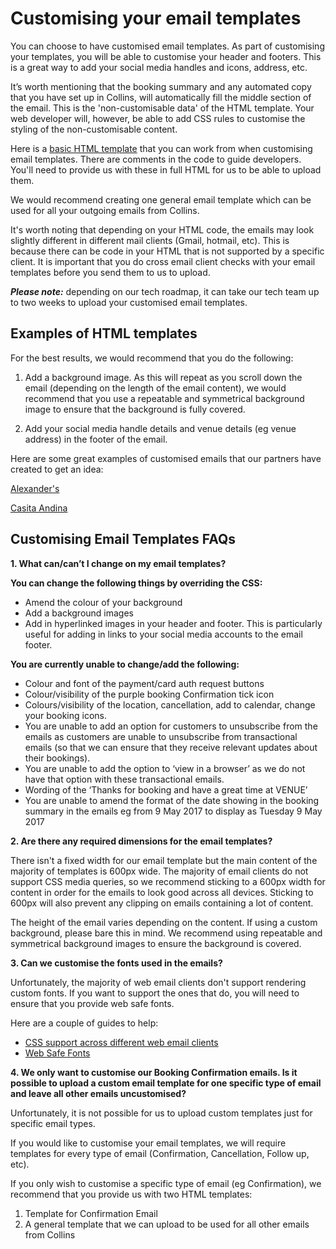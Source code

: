 # Customising your email templates

You can choose to have customised email templates. As part of customising your templates, you will be able to customise your header and footers. This is a great way to add your social media handles and icons, address, etc.

It’s worth mentioning that the booking summary and any automated copy that you have set up in Collins, will automatically fill the middle section of the email. This is the 'non-customisable data' of the HTML template. Your web developer will, however, be able to add CSS rules to customise the styling of the non-customisable content.

Here is a [basic HTML template](https://docs.google.com/document/d/1o5EMw0QcMXiaAvHjbTI11WAAwb1pydo0GbILGqbIpro/edit?usp=sharing) that you can work from when customising email templates. There are comments in the code to guide developers. You'll need to provide us with these in full HTML for us to be able to upload them. 

We would recommend creating one general email template which can be used for all your outgoing emails from Collins.

It's worth noting that depending on your HTML code, the emails may look slightly different in different mail clients (Gmail, hotmail, etc). This is because there can be code in your HTML that is not supported by a specific client. It is important that you do cross email client checks with your email templates before you send them to us to upload. 

**_Please note:_** depending on our tech roadmap, it can take our tech team up to two weeks to upload your customised email templates.

## Examples of HTML templates
For the best results, we would recommend that you do the following: 

1. Add a background image. As this will repeat as you scroll down the email (depending on the length of the email content), we would recommend that you use a repeatable and symmetrical background image to ensure that the background is fully covered. 

2. Add your social media handle details and venue details (eg venue address) in the footer of the email.

Here are some great examples of customised emails that our partners have created to get an idea:

[Alexander's](https://static.designmynight.com/uploads/2017/11/Alexanders-Example-optimised.png)

[Casita Andina](https://static.designmynight.com/uploads/2017/11/Andina-Example-optimised.png)

## Customising Email Templates FAQs

**1. What can/can’t I change on my email templates?**

**You can change the following things by overriding the CSS:**

* Amend the colour of your background 
* Add a background images
* Add in hyperlinked images in your header and footer. This is particularly useful for adding in links to your social media accounts to the email footer. 

**You are currently unable to change/add the following:**

* Colour and font of the payment/card auth request buttons
* Colour/visibility of the purple booking Confirmation tick icon
* Colours/visibility of the location, cancellation, add to calendar, change your booking icons. 
* You are unable to add an option for customers to unsubscribe from the emails as customers are unable to unsubscribe from transactional emails (so that we can ensure that they receive relevant updates about their bookings). 
* You are unable to add the option to ‘view in a browser’ as we do not have that option with these transactional emails. 
* Wording of the ‘Thanks for booking and have a great time at VENUE’
* You are unable to amend the format of the date showing in the booking summary in the emails eg from 9 May 2017 to display as Tuesday 9 May 2017

**2. Are there any required dimensions for the email templates?**

There isn't a fixed width for our email template but the main content of the majority of templates is 600px wide. The majority of email clients do not support CSS media queries, so we recommend sticking to a 600px width for content in order for the emails to look good across all devices. Sticking to 600px will also prevent any clipping on emails containing a lot of content.

The height of the email varies depending on the content. If using a custom background, please bare this in mind. We recommend using repeatable and symmetrical background images to ensure the background is covered.

**3. Can we customise the fonts used in the emails?**

Unfortunately, the majority of web email clients don't support rendering custom fonts. If you want to support the ones that do, you will need to ensure that you provide web safe fonts. 

Here are a couple of guides to help:

* [CSS support across different web email clients](https://www.campaignmonitor.com/css/text-fonts/font/)
* [Web Safe Fonts](https://websitesetup.org/web-safe-fonts-html-css/)

**4. We only want to customise our Booking Confirmation emails. Is it possible to upload a custom email template for one specific type of email and leave all other emails uncustomised?**

Unfortunately, it is not possible for us to upload custom templates just for specific email types. 

If you would like to customise your email templates, we will require templates for every type of email (Confirmation, Cancellation, Follow up, etc). 

If you only wish to customise a specific type of email (eg Confirmation), we recommend that you provide us with two HTML templates:

1. Template for Confirmation Email
2. A general template that we can upload to be used for all other emails from Collins


